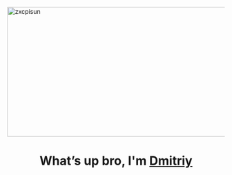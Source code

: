 <img align="middle" width="1000" height="300" alt="zxcpisun" src="https://i.pinimg.com/originals/7f/34/55/7f3455cb02a7dc6bd13763ff38824623.gif"><br>
<h1 align="center">What’s up bro, I'm <a href="https://github.com/DimVor22" target="_blank">Dmitriy</a></h1>

